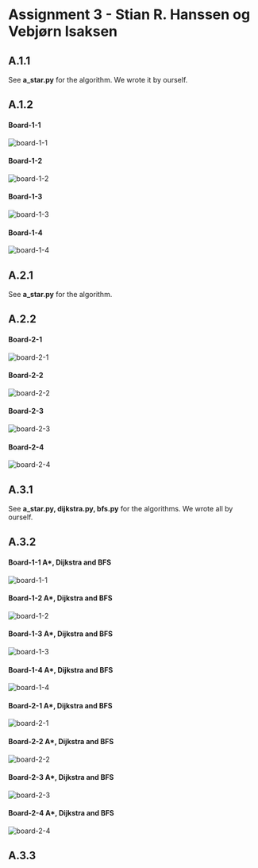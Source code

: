 # Assignment 3 - Stian R. Hanssen og Vebjørn Isaksen

## A.1.1 

See **a_star.py** for the algorithm. We wrote it by ourself. 

## A.1.2

#### Board-1-1

![board-1-1](pictures/board-1-1.png)

#### Board-1-2

![board-1-2](pictures/board-1-2.png)

#### Board-1-3

![board-1-3](pictures/board-1-3.png)

#### Board-1-4

![board-1-4](pictures/board-1-4.png)

## A.2.1

See **a_star.py** for the algorithm.

## A.2.2

#### Board-2-1

![board-2-1](pictures/board-2-1.png)

#### Board-2-2

![board-2-2](pictures/board-2-2.png)

#### Board-2-3

![board-2-3](pictures/board-2-3.png)

#### Board-2-4

![board-2-4](pictures/board-2-4.png)

## A.3.1

See **a_star.py, dijkstra.py, bfs.py** for the algorithms. We wrote all by ourself. 

## A.3.2

#### Board-1-1 A*, Dijkstra and BFS

![board-1-1](pictures/as-dij-bfs-1-1.png)

#### Board-1-2 A*, Dijkstra and BFS

![board-1-2](pictures/as-dij-bfs-1-2.png)

#### Board-1-3 A*, Dijkstra and BFS

![board-1-3](pictures/as-dij-bfs-1-3.png)

#### Board-1-4 A*, Dijkstra and BFS

![board-1-4](pictures/as-dij-bfs-1-4.png)

#### Board-2-1 A*, Dijkstra and BFS

![board-2-1](pictures/as-dij-bfs-2-1.png)

#### Board-2-2 A*, Dijkstra and BFS

![board-2-2](pictures/as-dij-bfs-2-2.png)

#### Board-2-3 A*, Dijkstra and BFS

![board-2-3](pictures/as-dij-bfs-2-3.png)

#### Board-2-4 A*, Dijkstra and BFS

![board-2-4](pictures/as-dij-bfs-2-4.png)

## A.3.3

